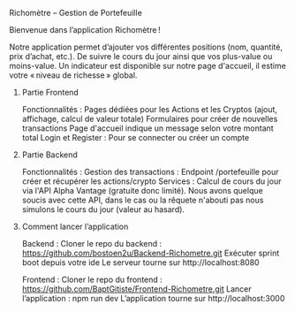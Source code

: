 Richomètre – Gestion de Portefeuille

Bienvenue dans l’application Richomètre !

Notre application permet d’ajouter vos différentes positions (nom, quantité, prix d’achat, etc.). De suivre le cours du jour ainsi que vos plus-value ou moins-value.
Un indicateur est disponible sur notre page d'accueil, il estime votre « niveau de richesse » global.

1. Partie Frontend

   Fonctionnalités :
        Pages dédiées pour les Actions et les Cryptos (ajout, affichage, calcul de valeur totale)
        Formulaires pour créer de nouvelles transactions
        Page d'accueil indique un message selon votre montant total
        Login et Register : Pour se connecter ou créer un compte


2. Partie Backend

    Fonctionnalités :
        Gestion des transactions : Endpoint /portefeuille pour créer et récupérer les actions/crypto
        Services : Calcul de cours du jour via l'API Alpha Vantage (gratuite donc limité). Nous avons quelque soucis avec cette API, dans le cas ou la rêquete n'abouti pas nous simulons le cours du jour (valeur au hasard).


4. Comment lancer l’application

    Backend :
         Cloner le repo du backend : https://github.com/bostoen2u/Backend-Richometre.git
         Exécuter sprint boot depuis votre ide
         Le serveur tourne sur http://localhost:8080

    Frontend :
         Cloner le repo du frontend : https://github.com/BaptGitiste/Frontend-Richometre.git
         Lancer l’application : npm run dev
         L’application tourne sur http://localhost:3000

